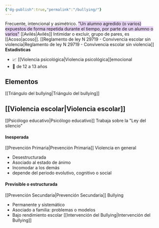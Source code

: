 ```yaml
---
{"dg-publish":true,"permalink":"/bullying/"}
---
```


Frecuente, intencional y asimétrico.
<span style="background:rgba(136, 49, 204, 0.2)">"Un alumno agredido (o varios) expuestos de forma repetida durante el tiempo, por parte de un alumno o varios"</span>  [[Avilés\|Avilés]] 
Intimidar o excluir, grupo de pares, es [[Acoso\|acoso]].
[[Reglamento de ley N 29719 - Convivencia escolar sin violencia\|Reglamento de ley N 29719 - Convivencia escolar sin violencia]]
**Estadísticas**
- 📈  [[Violencia psicológica\|Violencia psicológica]]emocional
- 🧒 de 12 a 13 años
## Elementos
[[Triángulo del bullying\|Triángulo del bullying]]
## [[Violencia escolar\|Violencia escolar]]
[[Psicólogo educativo\|Psicólogo educativo]] Trabaja sobre la "Ley del silencio"
#### Inesperada
[[Prevención Primaria\|Prevención Primaria]] Violencia en general
- Desestructurada
- Asociado al estado de ánimo
- Incomodar a los demás
- depende del periodo evolutivo, cognitivo o social
#### Previsible o estructurada
[[Prevención Secundaria\|Prevención Secundaria]] Bullying
- Permanente y sistemático
- Asociado a familia: problemas o modelos
- Bajo rendimiento escolar
[[Intervención del Bullying\|Intervención del Bullying]]